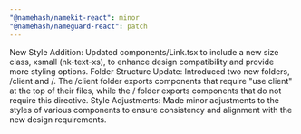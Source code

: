 ```yaml
---
"@namehash/namekit-react": minor
"@namehash/nameguard-react": patch
---
```


New Style Addition: Updated components/Link.tsx to include a new size class, xsmall (nk-text-xs), to enhance design compatibility and provide more styling options.
Folder Structure Update: Introduced two new folders, /client and /. The /client folder exports components that require "use client" at the top of their files, while the / folder exports components that do not require this directive.
Style Adjustments: Made minor adjustments to the styles of various components to ensure consistency and alignment with the new design requirements.
